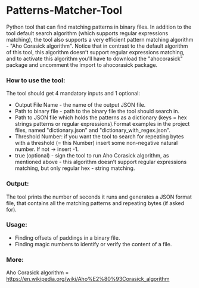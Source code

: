 # Patterns-Matcher-Tool

Python tool that can find matching patterns in binary files.
In addition to the tool default search algorithm (which supports regular expressions matching), the tool also supports a very efficient pattern matching algorithm - "Aho Corasick algorithm". Notice that in contrast to the default algorithm of this tool, this algorithm doesn’t support regular expressions matching, and to activate this algorithm you'll have to download the "ahocorasick" package and uncomment the import to ahocorasick package.

### How to use the tool:

The tool should get 4 mandatory inputs and 1 optional:
- Output File Name - the name of the output JSON file.
- Path to binary file - path to the binary file the tool should search in.
- Path to JSON file which holds the patterns as a dictionary (keys = hex strings patterns or regular expressions).Format examples in the project files, named "dictionary.json" and "dictionary_with_regex.json".
- Threshold Number: if you want the tool to search for repeating bytes with a threshold (= this Number) insert some non-negative natural number. If not -> insert -1.
- true (optional) - sign the tool to run Aho Corasick algorithm, as mentioned above - this algorithm doesn’t support regular expressions matching, but only regular hex - string matching.

### Output:
The tool prints the number of seconds it runs and generates a JSON format file, that contains all the matching patterns and repeating bytes (if asked for).

### Usage:
* Finding offsets of paddings in a binary file.
* Finding magic numbers to identify or verify the content of a file.

### More:
Aho Corasick algorithm = <https://en.wikipedia.org/wiki/Aho%E2%80%93Corasick_algorithm>


